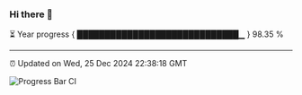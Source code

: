 ### Hi there 👋

⏳ Year progress { █████████████████████████████▁ } 98.35 %

---

⏰ Updated on Wed, 25 Dec 2024 22:38:18 GMT

![Progress Bar CI](https://github.com/IshwaranRudhara/GIT-ACTION/workflows/Progress%20Bar%20CI/badge.svg)
